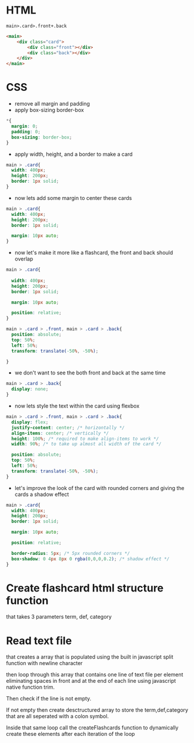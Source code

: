 # HTML
```main>.card>.front+.back```
```html
<main>
    <div class="card">
        <div class="front"></div>
        <div class="back"></div>
    </div>
</main>
```
# CSS
* remove all margin and padding
* apply box-sizing border-box
```css
*{
  margin: 0;
  padding: 0;
  box-sizing: border-box;
}
```

* apply width, height, and a border to make a card
```css
main > .card{
  width: 400px;
  height: 200px;
  border: 1px solid;
}
```

* now lets add some margin to center these cards 
```css
main > .card{
  width: 400px;
  height: 200px;
  border: 1px solid;

  margin: 10px auto;
}
```

* now let's make it more like a flashcard, the front and back should overlap
```css
main > .card{
    
  width: 400px;
  height: 200px;
  border: 1px solid;

  margin: 10px auto;

  position: relative;
}

main > .card > .front, main > .card > .back{
  position: absolute;
  top: 50%;
  left: 50%;
  transform: translate(-50%, -50%);

}
```

* we don't want to see the both front and back at the same time 

```css
main > .card > .back{
  display: none;
}
```

* now lets style the text within the card using flexbox

```css
main > .card > .front, main > .card > .back{
  display: flex;
  justify-content: center; /* horizontally */
  align-items: center; /* vertically */
  height: 100%; /* required to make align-items to work */
  width: 90%; /* to take up almost all width of the card */

  position: absolute;
  top: 50%;
  left: 50%;
  transform: translate(-50%, -50%);
}
```

* let's improve the look of the card with rounded corners and giving the cards a shadow effect

```css
main > .card{
  width: 400px;
  height: 200px;
  border: 1px solid;

  margin: 10px auto;

  position: relative;

  border-radius: 5px; /* 5px rounded corners */
  box-shadow: 0 4px 8px 0 rgba(0,0,0,0.2); /* shadow effect */
}
```

# Create flashcard html structure function
that takes 3 parameters term, def, category

# Read text file
that creates a array that is populated using the built in javascript split function with newline character

then loop through this array that contains one line of text file per element eliminating spaces in front and at the end of each line using javascript native function trim.

Then check if the line is not empty.

If not empty then create desctructured array to store the term,def,category that are all seperated with a colon symbol.

Inside that same loop call the createFlashcards function to dynamically create these elements after each iteration of the loop
